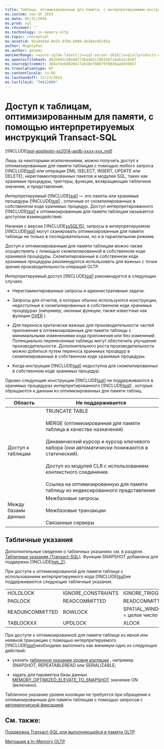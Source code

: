 ```yaml
---
title: Таблицы, оптимизированные для памяти, с интерпретируемыми инструкциями T-SQL
ms.custom: seo-dt-2019
ms.date: 05/31/2016
ms.prod: sql
ms.reviewer: ''
ms.technology: in-memory-oltp
ms.topic: conceptual
ms.assetid: 92a44d4d-0e53-4fb0-b890-de264c65c95a
author: MightyPen
ms.author: genemi
monikerRange: =azure-sqldw-latest||>=sql-server-2016||=sqlallproducts-allversions||>=sql-server-linux-2017||=azuresqldb-mi-current
ms.openlocfilehash: 402b945c68e68f73ba482c20b158f14aba2c818f
ms.sourcegitcommit: 384e7eeb0020e17a018ef8087970038aabdd9bb7
ms.translationtype: HT
ms.contentlocale: ru-RU
ms.lasthandoff: 11/23/2019
ms.locfileid: "74412809"
---
```

# <a name="accessing-memory-optimized-tables-using-interpreted-transact-sql"></a>Доступ к таблицам, оптимизированным для памяти, с помощью интерпретируемых инструкций Transact-SQL
[!INCLUDE[tsql-appliesto-ss2014-asdb-xxxx-xxx_md](../../includes/tsql-appliesto-ss2014-asdb-xxxx-xxx-md.md)]

 Лишь за некоторыми исключениями, можно получить доступ к оптимизированным для памяти таблицам с помощью любого запроса [!INCLUDE[tsql](../../includes/tsql-md.md)] или операции DML (SELECT, INSERT, UPDATE или DELETE), нерегламентированных пакетов и модулей SQL, таких как хранимые процедуры, триггеры, функции, возвращающие табличное значение, и представления.  
  
Интерпретируемый [!INCLUDE[tsql](../../includes/tsql-md.md)] — это пакеты или хранимые процедуры [!INCLUDE[tsql](../../includes/tsql-md.md)] , отличные от скомпилированных в собственном коде хранимых процедур. Доступ интерпретированного [!INCLUDE[tsql](../../includes/tsql-md.md)] к оптимизированным для памяти таблицам называется доступом взаимодействия.  

Начиная с версии [!INCLUDE[ssSQL15](../../includes/sssql15-md.md)], запросы в интерпретируемом [!INCLUDE[tsql](../../includes/tsql-md.md)] могут сканировать оптимизированные для памяти таблицы не только в последовательном, но и в параллельном режиме.

Доступ к оптимизированным для памяти таблицам можно также осуществлять с помощью скомпилированной в собственном коде хранимой процедуры. Скомпилированные в собственном коде хранимые процедуры рекомендуется использовать для важных с точки зрения производительности операций OLTP.  
  
Интерпретируемый доступ [!INCLUDE[tsql](../../includes/tsql-md.md)] рекомендуется в следующих случаях.  
  
- Нерегламентированные запросы и административные задачи.  
  
- Запросы для отчетов, в которых обычно используются конструкции, недоступные в скомпилированных в собственном коде хранимых процедурах (например, *оконные* функции, также известные как функции [OVER](../../t-sql/queries/select-over-clause-transact-sql.md) ).  
  
- Для переноса критически важных для производительности частей приложения в оптимизированные для памяти таблицы с минимальными изменениями кода приложения или без изменений. Потенциально перенесенные таблицы могут обеспечить улучшение производительности. Дополнительного роста производительности можно добиться путем переноса хранимых процедур в скомпилированные в собственном коде хранимые процедуры.  
  
- Когда инструкция [!INCLUDE[tsql](../../includes/tsql-md.md)] недоступна для скомпилированных в собственном коде хранимых процедур.  
  
Однако следующие конструкции [!INCLUDE[tsql](../../includes/tsql-md.md)] не поддерживаются в хранимых процедурах интерпретированного [!INCLUDE[tsql](../../includes/tsql-md.md)] , которые обращаются к данным из оптимизированных для памяти таблиц.  
  
|Область|Не поддерживается|  
|----------|-----------------|  
|Доступ к таблицам|TRUNCATE TABLE<br /><br /> MERGE (оптимизированная для памяти таблица в качестве назначения)<br /><br /> Динамический курсор и курсор ключевого набора (они автоматически понижаются в статический).<br /><br /> Доступ из модулей CLR с использованием контекстного соединения.<br /><br /> Ссылка на оптимизированную для памяти таблицу из индексированного представления|  
|Между базами данных|Межбазовые запросы<br /><br /> Межбазовые транзакции<br /><br /> Связанные серверы|  
  
## <a name="table-hints"></a>Табличные указания

Дополнительные сведения о табличных указаниях см. в разделе. [Табличные указания (Transact-SQL)](../../t-sql/queries/hints-transact-sql-table.md). Функция SNAPSHOT добавлена для поддержки [!INCLUDE[hek_2](../../includes/hek-2-md.md)].  
  
При доступе к оптимизированной для памяти таблице с использованием интерпретируемого кода [!INCLUDE[tsql](../../includes/tsql-md.md)]не поддерживаются следующие табличные указания.  

  
|||||  
|-|-|-|-|  
|HOLDLOCK|IGNORE_CONSTRAINTS|IGNORE_TRIGGERS|NOWAIT|  
|PAGLOCK|READCOMMITTED|READCOMMITTEDLOCK|READPAST|  
|READUNCOMMITTED|ROWLOCK|SPATIAL_WINDOW_MAX_CELLS = *целое число*|TABLOCK|  
|TABLOCKXX|UPDLOCK|XLOCK||  
  

При доступе к оптимизированной для памяти таблице из явной или неявной транзакции с помощью интерпретируемого [!INCLUDE[tsql](../../includes/tsql-md.md)]необходимо выполнить как минимум одно из следующих действий:  
  
- указать [табличное указание уровня изоляции](../../relational-databases/in-memory-oltp/transactions-with-memory-optimized-tables.md) , например SNAPSHOT, REPEATABLEREAD или SERIALIZABLE;  
  
- задать для параметра базы данных [MEMORY_OPTIMIZED_ELEVATE_TO_SNAPSHOT](../../t-sql/statements/alter-database-transact-sql-set-options.md) значение ON (включено).  
  
Табличное указание уровня изоляции не требуется при обращении к оптимизированным для памяти таблицам с помощью запросов с [автоматической фиксацией](https://msdn.microsoft.com/c8de5b60-d147-492d-b601-2eeae8511d00).  
  
## <a name="see-also"></a>См. также:

[Поддержка Transact-SQL для выполняющейся в памяти OLTP](../../relational-databases/in-memory-oltp/transact-sql-support-for-in-memory-oltp.md)   

[Миграция в In-Memory OLTP](../../relational-databases/in-memory-oltp/migrating-to-in-memory-oltp.md)  


